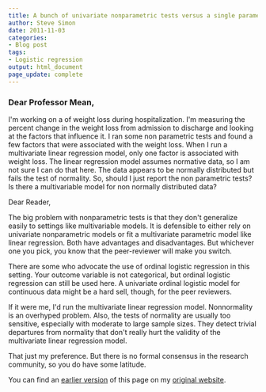 ```yaml
---
title: A bunch of univariate nonparametric tests versus a single parametric model
author: Steve Simon
date: 2011-11-03
categories:
- Blog post
tags:
- Logistic regression
output: html_document
page_update: complete
---
```


### Dear Professor Mean,

I'm working on a of weight loss during hospitalization. I'm measuring the percent change in the weight loss from admission to discharge and looking at the factors that influence it. I ran some non parametric tests and found a few factors that were associated with the weight loss. When I run a multivariate linear regression model, only one factor is associated with weight loss. The linear regression model assumes normative data, so I am not sure I can do that here. The data appears to be normally distributed but fails the test of normality. So, should I just report the non parametric tests? Is there a multivariable model for non normally distributed data?

<!---More--->

Dear Reader,

The big problem with nonparametric tests is that they don't generalize easily to settings like multivariable models. It is defensible to either rely on univariate nonparametric models or fit a multivariate parametric model like linear regression. Both have advantages and disadvantages. But whichever one you pick, you know that the peer-reviewer will make you switch.

There are some who advocate the use of ordinal logistic regression in this setting. Your outcome variable is not categorical, but ordinal logistic regression can still be used here. A univariate ordinal logistic model for continuous data might be a hard sell, though, for the peer reviewers.

If it were me, I'd run the multivariate linear regression model. Nonnormality is an overhyped problem. Also, the tests of normality are usually too sensitive, especially with moderate to large sample sizes. They detect trivial departures from normality that don't really hurt the validity of the multivariate linear regression model.

That just my preference. But there is no formal consensus in the research community, so you do have some latitude.

You can find an [earlier version][sim1] of this page on my [original website][sim2].

[sim1]: http://www.pmean.com/11/SingleModel.html
[sim2]: http://www.pmean.com/original_site.html 
